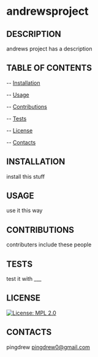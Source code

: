 # andrewsproject
  ## DESCRIPTION 
  andrews project has a description
  ## TABLE OF CONTENTS
  -- [Installation](#installation)

  -- [Usage](#usage)

  -- [Contributions](#contributions)

  -- [Tests](#tests)

  -- [License](#license)

  -- [Contacts](#contacts)

  ## INSTALLATION
  install this stuff
  ## USAGE
  use it this way
  ## CONTRIBUTIONS
  contributers include these people
  ## TESTS
  test it with ___
  ## LICENSE 
  [![License: MPL 2.0](https://img.shields.io/badge/License-MPL_2.0-brightgreen.svg)](https://opensource.org/licenses/MPL-2.0)
  ## CONTACTS
  pingdrew pingdrew0@gmail.com

